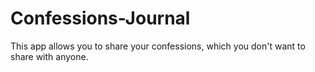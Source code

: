 # Confessions-Journal
This app allows you to share your confessions, which you don't want to share with anyone.
